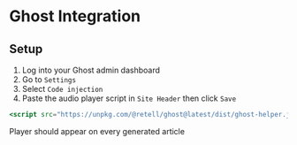 # Ghost Integration

## Setup

1. Log into your Ghost admin dashboard
2. Go to `Settings`
3. Select `Code injection`
4. Paste the audio player script in `Site Header` then click `Save`

```jsx
<script src="https://unpkg.com/@retell/ghost@latest/dist/ghost-helper.js"></script>
```

Player should appear on every generated article

